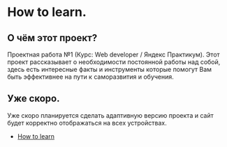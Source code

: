 # How to learn.

## О чём этот проект?

Проектная работа №1 (Курс: Web developer / Яндекс Практикум).
Этот проект рассказывает о необходимости постоянной работы над собой, здесь есть интересные факты и инструменты которые помогут Вам быть эффективнее на пути к саморазвития и обучения.

## Уже скоро.

Уже скоро планируется сделать адаптивную версию проекта и сайт будет корректно отображаться на всех устройствах.

- [How to learn](https://maxlivi1.github.io/how-to-learn/)
